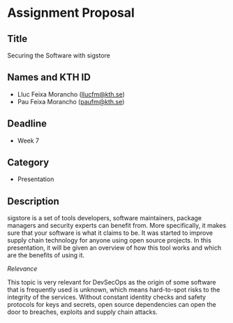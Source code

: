 # Assignment Proposal

## Title

Securing the Software with sigstore

## Names and KTH ID

  - Lluc Feixa Morancho (llucfm@kth.se)
  - Pau Feixa Morancho (paufm@kth.se)

## Deadline

- Week 7

## Category

- Presentation

## Description

sigstore is a set of tools developers, software maintainers, package managers and security experts can benefit from. More specifically, it makes sure that your software is what it claims to be. It was started to improve supply chain technology for anyone using open source projects. In this presentation, it will be given an overview of how this tool works and which are the benefits of using it.

*Relevance*

This topic is very relevant for DevSecOps as the origin of some software that is frequently used is unknown, which means hard-to-spot risks to the integrity of the services. Without constant identity checks and safety protocols for keys and secrets, open source dependencies can open the door to breaches, exploits and supply chain attacks.

